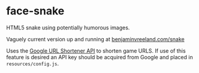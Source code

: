 # face-snake
HTML5 snake using potentially humorous images.

Vaguely current version up and running at [benjaminvreeland.com/snake](http://benjaminvreeland.com/snake/)

Uses the [Google URL Shortener API](https://developers.google.com/url-shortener/) to shorten game URLS. If use of this feature is desired an API key should be acquired from Google and placed in `resources/config.js`.